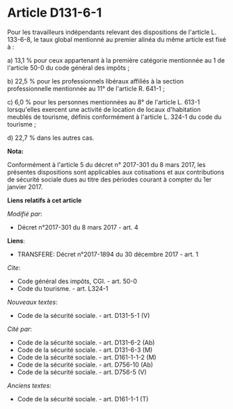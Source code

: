 # Article D131-6-1

Pour les travailleurs indépendants relevant des dispositions de l'article L. 133-6-8, le taux global mentionné au premier
alinéa du même article est fixé à : 

a) 13,1 % pour ceux appartenant à la première catégorie mentionnée au 1 de l'article 50-0 du code général des impôts ; 

b) 22,5 % pour les professionnels libéraux affiliés à la section professionnelle mentionnée au 11° de l'article R. 641-1 ; 

c) 6,0 % pour les personnes mentionnées au 8° de l'article L. 613-1 lorsqu'elles exercent une activité de location de locaux
d'habitation meublés de tourisme, définis conformément à l'article L. 324-1 du code du tourisme ; 

d) 22,7 % dans les autres cas.

**Nota:**

Conformément à l'article 5 du décret n° 2017-301 du 8 mars 2017, les présentes dispositions sont applicables aux cotisations
et aux contributions de sécurité sociale dues au titre des périodes courant à compter du 1er janvier 2017.

**Liens relatifs à cet article**

_Modifié par_:

  - Décret n°2017-301 du 8 mars 2017 - art. 4

**Liens**:

  - TRANSFERE: Décret n°2017-1894 du 30 décembre 2017 - art. 1

_Cite_:

  - Code général des impôts, CGI. - art. 50-0
  - Code du tourisme. - art. L324-1

_Nouveaux textes_:

  - Code de la sécurité sociale. - art. D131-5-1 (V)

_Cité par_:

  - Code de la sécurité sociale. - art. D131-6-2 (Ab)
  - Code de la sécurité sociale. - art. D131-6-3 (M)
  - Code de la sécurité sociale. - art. D161-1-1-2 (M)
  - Code de la sécurité sociale. - art. D756-10 (Ab)
  - Code de la sécurité sociale. - art. D756-5 (V)

_Anciens textes_:

  - Code de la sécurité sociale. - art. D161-1-1 (T)
